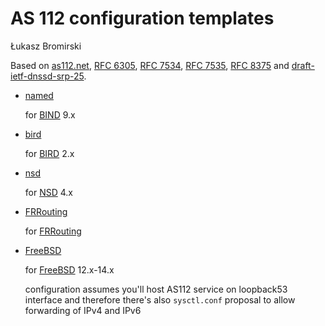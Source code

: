 # AS 112 configuration templates

Łukasz Bromirski

Based on [as112.net](https://as112.net/), [RFC 6305](https://www.rfc-editor.org/rfc/rfc6305), [RFC 7534](https://www.rfc-editor.org/rfc/rfc7534), [RFC 7535](https://www.rfc-editor.org/rfc/rfc7535), [RFC 8375](https://www.rfc-editor.org/rfc/rfc8375) and [draft-ietf-dnssd-srp-25](https://datatracker.ietf.org/doc/html/draft-ietf-dnssd-srp-25).

* [named](named/) 

  for [BIND](https://www.isc.org/bind/) 9.x

* [bird](bird/)

  for [BIRD](https://bird.network.cz/) 2.x

* [nsd](nsd/)

  for [NSD](https://www.nlnetlabs.nl/projects/nsd/about/) 4.x

* [FRRouting](FRRouting/)

  for [FRRouting](https://frrouting.org/)

* [FreeBSD](FreeBSD/)

  for [FreeBSD](https://www.freebsd.org/) 12.x-14.x

  configuration assumes you'll host AS112 service on loopback53 interface and therefore there's also `sysctl.conf` proposal to allow forwarding of IPv4 and IPv6


